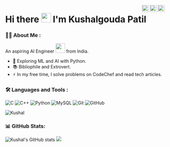 <a href="https://twitter.com/imKushal_Patil" target="_blank" rel="nofollow"><img align="right" alt="Kushal's Twitter" width="22px" src="https://cdn.jsdelivr.net/npm/simple-icons@v3/icons/twitter.svg" /></a><a href="https://linkedin.com/in/kushalgouda-patil-5bb9b4233" target="_blank" rel="nofollow"><img align="right" alt="Kushal's Linkdein" width="22px" src="https://cdn.jsdelivr.net/npm/simple-icons@v3/icons/linkedin.svg" /></a><a href="https://www.instagram.com/kushal_p_007" target="_blank" rel="nofollow"><img align="right" alt="Kushal's Insta" width="22px" src="https://cdn.jsdelivr.net/npm/simple-icons@v3/icons/instagram.svg" /></a>

<h1>
  Hi there
  <img src="https://media.giphy.com/media/hvRJCLFzcasrR4ia7z/giphy.gif" width="30px"/>
  I'm Kushalgouda Patil
</h1>

<!--
**Kushalgouda-Patil/Kushalgouda-Patil** is a ✨ _special_ ✨ repository because its `README.md` (this file) appears on your GitHub profile.

Here are some ideas to get you started:

- 🔭 I’m currently working on ...
- 🌱 I’m currently learning ...
- 👯 I’m looking to collaborate on ...
- 🤔 I’m looking for help with ...
- 💬 Ask me about ...
- 📫 How to reach me: ...
- 😄 Pronouns: ...
- ⚡ Fun fact: ...
<div>
  <img src="https://github.com/devicons/devicon/blob/master/icons/python/python-original-wordmark.svg" title="Java" alt="Java" width="40" height="40"/>&nbsp;
  <img src="https://github.com/devicons/devicon/blob/master/icons/c/c-original.svg" title="NodeJS" alt="NodeJS" width="40" height="40"/>&nbsp;
  <img src="https://github.com/devicons/devicon/blob/master/icons/git/git-original-wordmark.svg" title="Git" alt="Git" width="40" height="40"/>
 </div>
-->
### :man_technologist: About Me :
An aspiring AI Engineer <img src="https://media.giphy.com/media/WUlplcMpOCEmTGBtBW/giphy.gif" width="30"> from India.
- :seedling: Exploring ML and AI with Python.
- :books: Bibliophile and Extrovert.
- :zap: In my free time, I solve problems on CodeChef and read tech articles.

### :hammer_and_wrench: Languages and Tools :

![C](https://img.shields.io/badge/--00599C?style=flat-square&logo=c)
![C++](https://img.shields.io/badge/-C++-00599C?style=flat-square&logo=cpp)
![Python](https://img.shields.io/badge/-Python-black?style=flat-square&logo=Python)
![MySQL](https://img.shields.io/badge/-MySQL-black?style=flat-square&logo=mysql)
![Git](https://img.shields.io/badge/-Git-black?style=flat-square&logo=git)
![GitHub](https://img.shields.io/badge/-GitHub-181717?style=flat-square&logo=github)

 <p align="left"> <img src="https://komarev.com/ghpvc/?username=Kushalgouda-Patil&label=Profile%20views&color=0e75b6&style=flat" alt="Kushal" /> </p>
 
 ### 📊 GitHub Stats:
 
![Kushal's GitHub stats](https://github-readme-stats.vercel.app/api?username=Kushalgouda-Patil&count_private=true&show_icons=true&theme=tokyonight)
![](https://github-readme-streak-stats.herokuapp.com/?user=Kushalgouda-Patil&theme=dark&hide_border=false)<br/>

